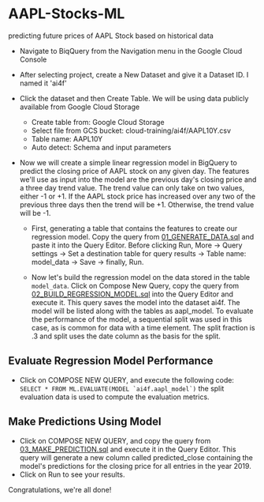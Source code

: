 # AAPL-Stocks-ML
predicting future prices of AAPL Stock based on historical data

- Navigate to BiqQuery from the Navigation menu in the Google Cloud Console
- After selecting project, create a New Dataset and give it a Dataset ID. I named it 'ai4f'
- Click the dataset and then Create Table. We will be using data publicly available from Google Cloud Storage
  - Create table from: Google Cloud Storage
  - Select file from GCS bucket: cloud-training/ai4f/AAPL10Y.csv
  - Table name: AAPL10Y
  - Auto detect: Schema and input parameters

- Now we will create a simple linear regression model in BigQuery to predict the closing price of AAPL stock on any given day. The features we'll use as input into the model are the previous day's closing price and a three day trend value. The trend value can only take on two values, either -1 or +1. If the AAPL stock price has increased over any two of the previous three days then the trend will be +1. Otherwise, the trend value will be -1.
  - First, generating a table that contains the features to create our regression model. Copy the query from [01_GENERATE_DATA.sql](https://github.com/AbdullahK047/AAPL-Stocks-ML/blob/master/01_GENERATE_DATA.sql) and paste it into the Query Editor. Before clicking Run, More -> Query settings -> Set a destination table for query results -> Table name: model_data -> Save -> finally, Run.
  
  - Now let's build the regression model on the data stored in the table `model_data`. Click on Compose New Query, copy the query from [02_BUILD_REGRESSION_MODEL.sql](https://github.com/AbdullahK047/AAPL-Stocks-ML/blob/master/02_BUILD_REGRESSION_MODEL.sql) into the Query Editor and execute it. This query saves the model into the dataset ai4f. The model will be listed along with the tables as aapl_model. To evaluate the performance of the model, a sequential split was used in this case, as is common for data with a time element. The split fraction is .3 and split uses the date column as the basis for the split.
  
## Evaluate Regression Model Performance

- Click on COMPOSE NEW QUERY, and execute the following code:
``` SELECT * FROM ML.EVALUATE(MODEL `ai4f.aapl_model`)```
the split evaluation data is used to compute the evaluation metrics.

## Make Predictions Using Model

- Click on COMPOSE NEW QUERY, and copy the query from [03_MAKE_PREDICTION.sql](https://github.com/AbdullahK047/AAPL-Stocks-ML/blob/master/03_MAKE_PREDICTION.sql) and execute it in the Query Editor. This query will generate a new column called predicted_close containing the model's predictions for the closing price for all entries in the year 2019.
- Click on Run to see your results.
  
Congratulations, we're all done!


